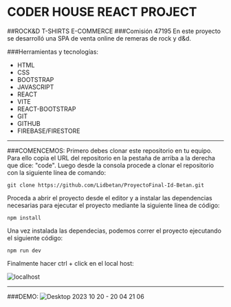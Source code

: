 # CODER HOUSE REACT PROJECT
##ROCK&D T-SHIRTS E-COMMERCE
###Comisión 47195
En este proyecto se desarrolló una SPA de venta online de remeras de rock y d&d. 

###Herramientas y tecnologías:
- HTML
- CSS
- BOOTSTRAP
- JAVASCRIPT
- REACT
- VITE
- REACT-BOOTSTRAP
- GIT
- GITHUB
- FIREBASE/FIRESTORE

------------


###COMENCEMOS:
Primero debes clonar este repositorio en tu equipo. Para ello copia el URL del repositorio en la pestaña de arriba a la derecha que dice:  "code".
Luego desde la consola procede a clonar el repositorio con la siguiente línea de comando:

`git clone https://github.com/Lidbetan/ProyectoFinal-Id-Betan.git`

Proceda a abrir el proyecto desde el editor y a instalar las dependencias necesarias para ejecutar el proyecto mediante la siguiente línea de código: 


`npm install`

Una vez instalada las dependecias, podemos correr el proyecto ejecutando el siguiente código:

`npm run dev`

Finalmente hacer ctrl + click en el local host:

![localhost](https://github.com/Lidbetan/ProyectoFinal-Id-Betan/assets/131318671/82bde1d1-1549-42eb-abf3-3762a60857f3)

------------



###DEMO:
![Desktop 2023 10 20 - 20 04 21 06](https://github.com/Lidbetan/ProyectoFinal-Id-Betan/assets/131318671/ed44b6c0-6e3f-4442-bea6-f2a182b85b84)
